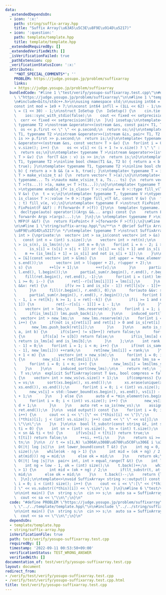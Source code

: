 ```yaml
---
data:
  _extendedDependsOn:
  - icon: ':x:'
    path: string/suffix-array.hpp
    title: "Suffix Array(\u63A5\u5C3E\u8F9E\u914D\u5217)"
  - icon: ':question:'
    path: template/template.hpp
    title: template/template.hpp
  _extendedRequiredBy: []
  _extendedVerifiedWith: []
  _isVerificationFailed: true
  _pathExtension: cpp
  _verificationStatusIcon: ':x:'
  attributes:
    '*NOT_SPECIAL_COMMENTS*': ''
    PROBLEM: https://judge.yosupo.jp/problem/suffixarray
    links:
    - https://judge.yosupo.jp/problem/suffixarray
  bundledCode: "#line 1 \"test/verify/yosupo-suffixarray.test.cpp\"\n#define PROBLEM\
    \ \"https://judge.yosupo.jp/problem/suffixarray\"\n\n#line 1 \"template/template.hpp\"\
    \n#include<bits/stdc++.h>\n\nusing namespace std;\n\nusing int64 = long long;\n\
    const int mod = 1e9 + 7;\n\nconst int64 infll = (1LL << 62) - 1;\nconst int inf\
    \ = (1 << 30) - 1;\n\nstruct IoSetup {\n  IoSetup() {\n    cin.tie(nullptr);\n\
    \    ios::sync_with_stdio(false);\n    cout << fixed << setprecision(10);\n  \
    \  cerr << fixed << setprecision(10);\n  }\n} iosetup;\n\ntemplate< typename T1,\
    \ typename T2 >\nostream &operator<<(ostream &os, const pair< T1, T2 >& p) {\n\
    \  os << p.first << \" \" << p.second;\n  return os;\n}\n\ntemplate< typename\
    \ T1, typename T2 >\nistream &operator>>(istream &is, pair< T1, T2 > &p) {\n \
    \ is >> p.first >> p.second;\n  return is;\n}\n\ntemplate< typename T >\nostream\
    \ &operator<<(ostream &os, const vector< T > &v) {\n  for(int i = 0; i < (int)\
    \ v.size(); i++) {\n    os << v[i] << (i + 1 != v.size() ? \" \" : \"\");\n  }\n\
    \  return os;\n}\n\ntemplate< typename T >\nistream &operator>>(istream &is, vector<\
    \ T > &v) {\n  for(T &in : v) is >> in;\n  return is;\n}\n\ntemplate< typename\
    \ T1, typename T2 >\ninline bool chmax(T1 &a, T2 b) { return a < b && (a = b,\
    \ true); }\n\ntemplate< typename T1, typename T2 >\ninline bool chmin(T1 &a, T2\
    \ b) { return a > b && (a = b, true); }\n\ntemplate< typename T = int64 >\nvector<\
    \ T > make_v(size_t a) {\n  return vector< T >(a);\n}\n\ntemplate< typename T,\
    \ typename... Ts >\nauto make_v(size_t a, Ts... ts) {\n  return vector< decltype(make_v<\
    \ T >(ts...)) >(a, make_v< T >(ts...));\n}\n\ntemplate< typename T, typename V\
    \ >\ntypename enable_if< is_class< T >::value == 0 >::type fill_v(T &t, const\
    \ V &v) {\n  t = v;\n}\n\ntemplate< typename T, typename V >\ntypename enable_if<\
    \ is_class< T >::value != 0 >::type fill_v(T &t, const V &v) {\n  for(auto &e\
    \ : t) fill_v(e, v);\n}\n\ntemplate< typename F >\nstruct FixPoint : F {\n  explicit\
    \ FixPoint(F &&f) : F(forward< F >(f)) {}\n\n  template< typename... Args >\n\
    \  decltype(auto) operator()(Args &&... args) const {\n    return F::operator()(*this,\
    \ forward< Args >(args)...);\n  }\n};\n \ntemplate< typename F >\ninline decltype(auto)\
    \ MFP(F &&f) {\n  return FixPoint< F >{forward< F >(f)};\n}\n#line 4 \"test/verify/yosupo-suffixarray.test.cpp\"\
    \n\n#line 1 \"string/suffix-array.hpp\"\n/**\n * @brief Suffix Array(\u63A5\u5C3E\
    \u8F9E\u914D\u5217)\n */\ntemplate< typename T >\nstruct SuffixArray : vector<\
    \ int > {\nprivate:\n  vector< int > sa_is(const vector< int > &s) const {\n \
    \   const int n = (int) s.size();\n    vector< int > ret(n);\n\n    vector< int\
    \ > is_s(n), is_lms(n);\n    int m = 0;\n    for(int i = n - 2; i >= 0; i--) {\n\
    \      is_s[i] = (s[i] > s[i + 1]) or (s[i] == s[i + 1] and is_s[i + 1]);\n  \
    \    m += (is_lms[i + 1] = is_s[i] and not is_s[i + 1]);\n    }\n\n    auto induced_sort\
    \ = [&](const vector< int > &lms) {\n      int upper = *max_element(s.begin(),\
    \ s.end());\n      vector< int > l(upper + 2), r(upper + 2);\n      for(auto &&v:\
    \ s) {\n        ++l[v + 1];\n        ++r[v];\n      }\n      partial_sum(l.begin(),\
    \ l.end(), l.begin());\n      partial_sum(r.begin(), r.end(), r.begin());\n  \
    \    fill(ret.begin(), ret.end(), -1);\n      for(int i = (int) lms.size() - 1;\
    \ i >= 0; i--) {\n        ret[--r[s[lms[i]]]] = lms[i];\n      }\n      for(auto\
    \ &&v: ret) {\n        if(v >= 1 and is_s[v - 1]) ret[l[s[v - 1]]++] = v - 1;\n\
    \      }\n      fill(r.begin(), r.end(), 0);\n      for(auto &&v: s) ++r[v];\n\
    \      partial_sum(r.begin(), r.end(), r.begin());\n      for(int k = (int) ret.size()\
    \ - 1, i = ret[k]; k >= 1; i = ret[--k]) {\n        if(i >= 1 and not is_s[i -\
    \ 1]) {\n          ret[--r[s[i - 1]]] = i - 1;\n        }\n      }\n    };\n\n\
    \    vector< int > lms;\n    lms.reserve(m);\n    for(int i = 1; i < n; i++) {\n\
    \      if(is_lms[i]) lms.push_back(i);\n    }\n\n    induced_sort(lms);\n\n  \
    \  vector< int > new_lms;\n    new_lms.reserve(m);\n    for(int i = 0; i < n;\
    \ i++) {\n      if(not is_s[ret[i]] and ret[i] > 0 and is_s[ret[i] - 1]) {\n \
    \       new_lms.push_back(ret[i]);\n      }\n    }\n\n    auto is_same = [&](int\
    \ a, int b) {\n      if(s[a++] != s[b++]) return false;\n      for(;; ++a, ++b)\
    \ {\n        if(s[a] != s[b]) return false;\n        if(is_lms[a] or is_lms[b])\
    \ return is_lms[a] and is_lms[b];\n      }\n    };\n\n    int rank = 0;\n    ret[n\
    \ - 1] = 0;\n    for(int i = 1; i < m; i++) {\n      if(not is_same(new_lms[i\
    \ - 1], new_lms[i])) ++rank;\n      ret[new_lms[i]] = rank;\n    }\n\n    if(rank\
    \ + 1 < m) {\n      vector< int > new_s(m);\n      for(int i = 0; i < m; i++)\
    \ {\n        new_s[i] = ret[lms[i]];\n      }\n      auto lms_sa = sa_is(new_s);\n\
    \      for(int i = 0; i < m; i++) {\n        new_lms[i] = lms[lms_sa[i]];\n  \
    \    }\n    }\n\n    induced_sort(new_lms);\n\n    return ret;\n  }\n\npublic:\n\
    \  T vs;\n\n  explicit SuffixArray(const T &vs, bool compress = false) : vs(vs)\
    \ {\n    vector< int > new_vs(vs.size() + 1);\n    if(compress) {\n      T xs\
    \ = vs;\n      sort(xs.begin(), xs.end());\n      xs.erase(unique(xs.begin(),\
    \ xs.end()), xs.end());\n      for(int i = 0; i < (int) vs.size(); i++) {\n  \
    \      new_vs[i] = std::lower_bound(xs.begin(), xs.end(), vs[i]) - xs.begin()\
    \ + 1;\n      }\n    } else {\n      auto d = *min_element(vs.begin(), vs.end());\n\
    \      for(int i = 0; i < (int) vs.size(); i++) {\n        new_vs[i] = vs[i] -\
    \ d + 1;\n      }\n    }\n    auto ret = sa_is(new_vs);\n    assign(ret.begin(),\
    \ ret.end());\n  }\n\n  void output() const {\n    for(int i = 0; i < size();\
    \ i++) {\n      cout << i << \":[\" << (*this)[i] << \"]\";\n      for(int j =\
    \ (*this)[i]; j < (int) vs.size(); j++) cout << \" \" << vs[j];\n      cout <<\
    \ \"\\n\";\n    }\n  }\n\n\n  bool lt_substr(const string &t, int si = 0, int\
    \ ti = 0) {\n    int sn = (int) vs.size(), tn = (int) t.size();\n    while(si\
    \ < sn && ti < tn) {\n      if(vs[si] < t[ti]) return true;\n      if(vs[si] >\
    \ t[ti]) return false;\n      ++si, ++ti;\n    }\n    return si >= sn && ti <\
    \ tn;\n  }\n\n  // t <= s[i,N) \u306A\u308B\u6700\u5C0F\u306E i \u3092\u8FD4\u3059\
    \ O(|t| log |s|)\n  int lower_bound(const T &t) {\n    int ng = 0, ok = (int)\
    \ size();\n    while(ok - ng > 1) {\n      int mid = (ok + ng) / 2;\n      if(lt_substr(t,\
    \ at(mid))) ng = mid;\n      else ok = mid;\n    }\n    return ok;\n  }\n\n  //\
    \ O(|t| log |s|)\n  pair< int, int > equal_range(T &t) {\n    int low = lower_bound(t);\n\
    \    int ng = low - 1, ok = (int) size();\n    t.back()++;\n    while(ok - ng\
    \ > 1) {\n      int mid = (ok + ng) / 2;\n      if(lt_substr(t, at(mid))) ng =\
    \ mid;\n      else ok = mid;\n    }\n    t.back()--;\n    return {low, ok};\n\
    \  }\n};\n\ntemplate<>\nvoid SuffixArray< string >::output() const {\n  for(int\
    \ i = 0; i < (int) size(); i++) {\n    cout << i << \":[\" << (*this)[i] << \"\
    ] \" << vs.substr((*this)[i]) << \"\\n\";\n  }\n}\n#line 6 \"test/verify/yosupo-suffixarray.test.cpp\"\
    \n\nint main() {\n  string s;\n  cin >> s;\n  auto sa = SuffixArray(s);\n  sa.erase(sa.begin());\n\
    \  cout << sa << \"\\n\";\n}\n"
  code: "#define PROBLEM \"https://judge.yosupo.jp/problem/suffixarray\"\n\n#include\
    \ \"../../template/template.hpp\"\n\n#include \"../../string/suffix-array.hpp\"\
    \n\nint main() {\n  string s;\n  cin >> s;\n  auto sa = SuffixArray(s);\n  sa.erase(sa.begin());\n\
    \  cout << sa << \"\\n\";\n}\n"
  dependsOn:
  - template/template.hpp
  - string/suffix-array.hpp
  isVerificationFile: true
  path: test/verify/yosupo-suffixarray.test.cpp
  requiredBy: []
  timestamp: '2022-09-11 00:53:50+09:00'
  verificationStatus: TEST_WRONG_ANSWER
  verifiedWith: []
documentation_of: test/verify/yosupo-suffixarray.test.cpp
layout: document
redirect_from:
- /verify/test/verify/yosupo-suffixarray.test.cpp
- /verify/test/verify/yosupo-suffixarray.test.cpp.html
title: test/verify/yosupo-suffixarray.test.cpp
---
```

